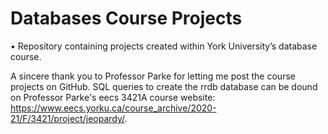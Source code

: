 # Databases Course Projects
 •	Repository containing projects created within York University’s database course.

 A sincere thank you to Professor Parke for letting me post the course projects on GitHub. SQL queries to create the 
 rrdb database can be dound on Professor Parke's eecs 3421A course website: https://www.eecs.yorku.ca/course_archive/2020-21/F/3421/project/jeopardy/.
